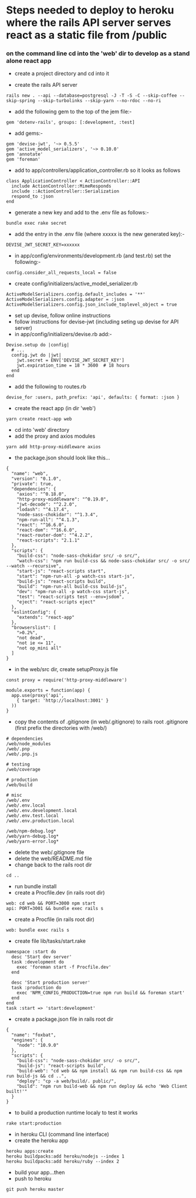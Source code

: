 # Steps needed to deploy to heroku where the rails API server serves react as a static file from /public

### on the command line cd into the 'web' dir to develop as a stand alone react app 

- create a project directory and cd into it

- create the rails API server
```
rails new . --api --database=postgresql -J -T -S -C --skip-coffee --skip-spring --skip-turbolinks --skip-yarn --no-rdoc --no-ri
```
- add the following gem to the top of the jem file:-
```
gem 'dotenv-rails', groups: [:development, :test]
```
- add gems:-
```
gem 'devise-jwt', '~> 0.5.5'
gem 'active_model_serializers', '~> 0.10.0'
gem 'annotate'
gem 'foreman'
```
- add to app/controllers/application_controller.rb so it looks as follows
```
class ApplicationController < ActionController::API
  include ActionController::MimeResponds
  include ::ActionController::Serialization
  respond_to :json
end
```
- generate a new key and add to the .env file as follows:-
```
bundle exec rake secret
```
- add the entry in the .env file (where xxxxx is the new generated key):-
```
DEVISE_JWT_SECRET_KEY=xxxxxx
```
- in app/config/environments/development.rb (and test.rb) set the following:-
```
config.consider_all_requests_local = false
```
- create config/initializers/active_model_serializer.rb
```
ActiveModelSerializers.config.default_includes = '**'
ActiveModelSerializers.config.adapter = :json
ActiveModelSerializers.config.json_include_toplevel_object = true
```
- set up devise, follow online instructions
- follow instructions for devise-jwt (including seting up devise for API server)
- in app/config/initializers/devise.rb add:-
```
Devise.setup do |config|
  # ...
  config.jwt do |jwt|
    jwt.secret = ENV['DEVISE_JWT_SECRET_KEY']
    jwt.expiration_time = 18 * 3600  # 18 hours
  end
end
```
- add the following to routes.rb
```
devise_for :users, path_prefix: 'api', defaults: { format: :json }
```
- create the react app (in dir 'web')
```
yarn create react-app web
```
- cd into 'web' directory
- add the proxy and axios modules
```
yarn add http-proxy-middleware axios
```
- the package.json should look like this...
```
{
  "name": "web",
  "version": "0.1.0",
  "private": true,
  "dependencies": {
    "axios": "^0.18.0",
    "http-proxy-middleware": "^0.19.0",
    "jwt-decode": "^2.2.0",
    "lodash": "^4.17.4",
    "node-sass-chokidar": "^1.3.4",
    "npm-run-all": "^4.1.3",
    "react": "^16.6.0",
    "react-dom": "^16.6.0",
    "react-router-dom": "^4.2.2",
    "react-scripts": "2.1.1"
  },
  "scripts": {
    "build-css": "node-sass-chokidar src/ -o src/",
    "watch-css": "npm run build-css && node-sass-chokidar src/ -o src/ --watch --recursive",
    "start-js": "react-scripts start",
    "start": "npm-run-all -p watch-css start-js",
    "build-js": "react-scripts build",
    "build": "npm-run-all build-css build-js",
    "dev": "npm-run-all -p watch-css start-js",
    "test": "react-scripts test --env=jsdom",
    "eject": "react-scripts eject"
  },
  "eslintConfig": {
    "extends": "react-app"
  },
  "browserslist": [
    ">0.2%",
    "not dead",
    "not ie <= 11",
    "not op_mini all"
  ]
}
```
- in the web/src dir, create setupProxy.js file
```
const proxy = require('http-proxy-middleware')

module.exports = function(app) {
  app.use(proxy('api',
    { target: 'http://localhost:3001' }
  ))
}
``` 
- copy the contents of .gitignore (in web/.gitignore) to rails root .gitignore (first prefix the directories with 
/web/)
```
# dependencies
/web/node_modules
/web/.pnp
/web/.pnp.js

# testing
/web/coverage

# production
/web/build

# misc
/web/.env
/web/.env.local
/web/.env.development.local
/web/.env.test.local
/web/.env.production.local

/web/npm-debug.log*
/web/yarn-debug.log*
/web/yarn-error.log*
```
- delete the web/.gitignore file
- delete the web/README.md file
- change back to the rails root dir
```
cd ..
```
- run bundle install
- create a Procfile.dev (in rails root dir)
```
web: cd web && PORT=3000 npm start
api: PORT=3001 && bundle exec rails s
```
- create a Procfile (in rails root dir)
```
web: bundle exec rails s
```
- create file lib/tasks/start.rake
```
namespace :start do
  desc 'Start dev server'
  task :development do
    exec 'foreman start -f Procfile.dev'
  end
  
  desc 'Start production server'
  task :production do
    exec 'NPM_CONFIG_PRODUCTION=true npm run build && foreman start'
  end
end
task :start => 'start:development'
```
- create a package.json file in rails root dir
```
{
  "name": "foxbat",
  "engines": {
    "node": "10.9.0"
  },
  "scripts": {
    "build-css": "node-sass-chokidar src/ -o src/",
    "build-js": "react-scripts build",
    "build-web": "cd web && npm install && npm run build-css && npm run build-js && cd ..",
    "deploy": "cp -a web/build/. public/",
    "build": "npm run build-web && npm run deploy && echo 'Web Client built!'"
  }
}
```
- to build a production runtime localy to test it works
```
rake start:production
```
- in heroku CLI (command line interface)
- create the heroku app
```
heroku apps:create
heroku buildpacks:add heroku/nodejs --index 1
heroku buildpacks:add heroku/ruby --index 2
```
- build your app...then
- push to heroku
```
git push heroku master
```
